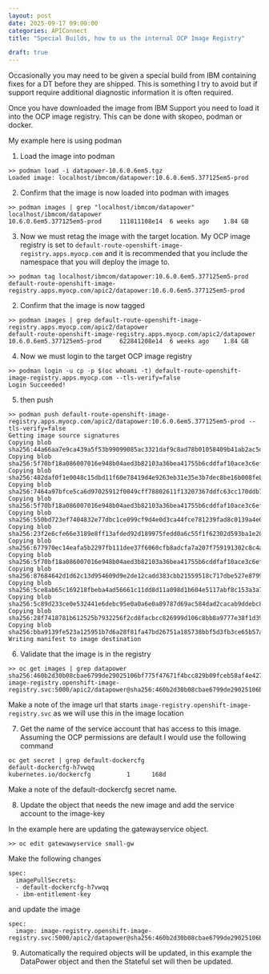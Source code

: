 ```yaml
---
layout: post
date: 2025-09-17 09:00:00
categories: APIConnect
title: "Special Builds, how to us the internal OCP Image Registry"

draft: true
---
```


Occasionally you may need to be given a special build from IBM containing fixes for a DT before they are shipped. This is something I try to avoid but if support require additional diagnostic information it is often required. 

<!--more-->

Once you have downloaded the image from IBM Support you need to load it into the OCP image registry. This can be done with skopeo, podman or docker. 

My example here is using podman

1. Load the image into podman

```
>> podman load -i datapower-10.6.0.6em5.tgz
Loaded image: localhost/ibmcom/datapower:10.6.0.6em5.377125em5-prod
```

2. Confirm that the image is now loaded into podman with images

```
>> podman images | grep "localhost/ibmcom/datapower"
localhost/ibmcom/datapower                                                                      10.6.0.6em5.377125em5-prod     111811108e14  6 weeks ago    1.84 GB
```

3. Now we must retag the image with the target location. My OCP image registry is set to `default-route-openshift-image-registry.apps.myocp.com` and it is recommended that you include the namespace that you will deploy the image to.

```
>> podman tag localhost/ibmcom/datapower:10.6.0.6em5.377125em5-prod  default-route-openshift-image-registry.apps.myocp.com/apic2/datapower:10.6.0.6em5.377125em5-prod
```

2. Confirm that the image is now tagged

```
>> podman images | grep default-route-openshift-image-registry.apps.myocp.com/apic2/datapower                                                                                                     
default-route-openshift-image-registry.apps.myocp.com/apic2/datapower                           10.6.0.6em5.377125em5-prod     622841208e14  6 weeks ago    1.84 GB
```

4. Now we must login to the target OCP image registry

```
>> podman login -u cp -p $(oc whoami -t) default-route-openshift-image-registry.apps.myocp.com --tls-verify=false
Login Succeeded!
```

5. then  push

```
>> podman push default-route-openshift-image-registry.apps.myocp.com/apic2/datapower:10.6.0.6em5.377125em5-prod --tls-verify=false
Getting image source signatures
Copying blob sha256:44a66aa7e9ca439a5f53b99099085ac3321daf9c8ad78b01058409b41ab2ac5d
Copying blob sha256:5f70bf18a086007016e948b04aed3b82103a36bea41755b6cddfaf10ace3c6ef
Copying blob sha256:482daf0f1e0048c15dbd11f60e78419d4e9263eb31e35e3b7dec8be16b008fe8
Copying blob sha256:7464a97bfce5ca6d97025912f0049cff78802611f13207367ddfc63cc170ddb7
Copying blob sha256:5f70bf18a086007016e948b04aed3b82103a36bea41755b6cddfaf10ace3c6ef
Copying blob sha256:550bd723ef7404832e77dbc1ce099cf9d4e0d3ca44fce781239fad8c0139a4e0
Copying blob sha256:23f2e6cfe66e3189e8ff13afded92d189975fedd0a6c55f1f62302d593ba1e20
Copying blob sha256:677970ec14eafa5b2297fb111dee37f6060cfb8adcfa7a207f759191302c8c4a
Copying blob sha256:5f70bf18a086007016e948b04aed3b82103a36bea41755b6cddfaf10ace3c6ef
Copying blob sha256:87684642d1d62c13d954609d9e2de12cadd383cbb21559518c717dbe527e8799
Copying blob sha256:5ce8ab65c169218fbeba4ad56661c11dd8d11a098d1b604e5117abf8c153a3a7
Copying blob sha256:5c89d233ce0e532441e6debc95e0a0a6e0a89787d69ac584dad2cacab9ddebc8
Copying blob sha256:28f7418781b612525b7932256f2cd8facbcc826999d106c8bb8a9777e38f1d39
Copying blob sha256:bba9139fe523a125951b7d6a28f81fa47bd26751a185738bbf5d3fb3ce65b57a
Writing manifest to image destination
```

6. Validate that the image is in the registry

```
>> oc get images | grep datapower
sha256:460b2d30b08cbae6799de29025106bf775f47671f4bcc829b09fceb58af4e427   image-registry.openshift-image-registry.svc:5000/apic2/datapower@sha256:460b2d30b08cbae6799de29025106bf775f47671f4bcc829b09fceb58af4e427
```

Make a note of the image url that starts `image-registry.openshift-image-registry.svc` as we will use this in the image location

7. Get the name of the service account that has access to this image. Assuming the OCP permissions are default I would use the following command

```
oc get secret | grep default-dockercfg
default-dockercfg-h7vwqq                                          kubernetes.io/dockercfg          1      168d
```

Make a note of the default-dockercfg secret name.

8.  Update the object that needs the new  image and add the service account to the image-key 

In the example here are updating the gatewayservice object.

```
>> oc edit gatewawyservice small-gw
```
Make the following changes

```
spec:
  imagePullSecrets:
  - default-dockercfg-h7vwqq    
  - ibm-entitlement-key
```
and update the image

```
spec:
  image: image-registry.openshift-image-registry.svc:5000/apic2/datapower@sha256:460b2d30b08cbae6799de29025106bf775f47671f4bcc829b09fceb58af4e42
```

9. Automatically the required objects will be updated, in this example the DataPower object and then the Stateful set will then be updated.


